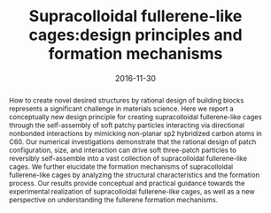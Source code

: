 ---
title: "Supracolloidal fullerene-like cages:design principles and formation mechanisms"
authors:
- Zhan-Wei Li
- 朱有亮
- Zhong-Yuan Lu
- Zhao-Yan Sun
date: "2016-11-30"
doi: "10.1039/C6CP05556G"
publication_types: ["期刊文章"]
publication: "Physical Chemistry Chemical Physics"
publication_short: "Phys. Chem. Chem. Phys."
abstract: "How to create novel desired structures by rational design of  building blocks represents a significant challenge in materials science.  Here we report a conceptually new design principle for creating  supracolloidal fullerene-like cages through the self-assembly of soft  patchy particles interacting via directional nonbonded interactions by  mimicking non-planar sp2 hybridized carbon atoms in C60. Our numerical  investigations demonstrate that the rational design of patch  configuration, size, and interaction can drive soft three-patch  particles to reversibly self-assemble into a vast collection of  supracolloidal fullerene-like cages. We further elucidate the formation  mechanisms of supracolloidal fullerene-like cages by analyzing the  structural characteristics and the formation process. Our results  provide conceptual and practical guidance towards the experimental  realization of supracolloidal fullerene-like cages, as well as a new  perspective on understanding the fullerene formation mechanisms."
url_pdf: "https://pubs.rsc.org/en/content/articlelanding/2016/cp/c6cp05556g"
---